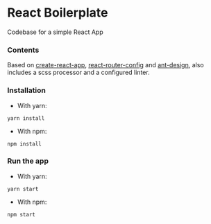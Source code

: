 # React Boilerplate
Codebase for a simple React App
### Contents
Based on [create-react-app](https://github.com/facebook/create-react-app "create-react-app"), [react-router-config](https://github.com/ReactTraining/react-router/tree/master/packages/react-router-config "react-router-config") and [ant-design](https://ant.design/ "ant-design"), also includes a scss processor and a configured linter.

### Installation
* With yarn:
```
yarn install
```
* With npm:
```
npm install
```
### Run the app

* With yarn:
```
yarn start
```
* With npm:
```
npm start
```
